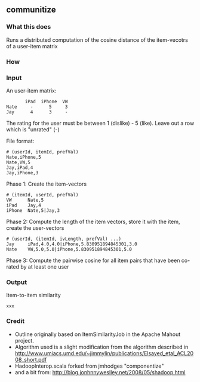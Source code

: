 ## communitize

### What this does

Runs a distributed computation of the cosine distance of the item-vecotrs of a user-item matrix

### How


### Input

An user-item matrix:

           iPad  iPhone  VW
    Nate     -      5     3
    Jay      4      3     - 

The rating for the user must be between 1 (dislike) - 5 (like). Leave out a row which is "unrated" (-) 

File format:

    # (userId, itemId, prefVal)
    Nate,iPhone,5
    Nate,VW,5
    Jay,iPad,4
    Jay,iPhone,3

Phase 1: Create the item-vectors
  
    # (itemId, userId, prefVal)
    VW      Nate,5
    iPad    Jay,4
    iPhone  Nate,5|Jay,3

Phase 2: Compute the length of the item vectors, store it with the item, create the user-vectors 

    # (userId, (itemId, ivLength, prefVal) ...)
    Jay     iPad,4.0,4.0|iPhone,5.830951894845301,3.0
    Nate    VW,5.0,5.0|iPhone,5.830951894845301,5.0

Phase 3: Compute the pairwise cosine for all item pairs that have been co-rated by at least one user

    


### Output

Item-to-item similarity

    xxx

### Credit

* Outline originally based on ItemSimilarityJob in the Apache Mahout project. 
* Algorithm used is a slight modification from the algorithm described in 
  http://www.umiacs.umd.edu/~jimmylin/publications/Elsayed_etal_ACL2008_short.pdf
* HadoopInterop.scala forked from jmhodges "componentize" 
* and a bit from: http://blog.jonhnnyweslley.net/2008/05/shadoop.html

